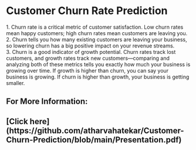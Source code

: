 <h1>Customer Churn Rate Prediction</h1>
1. Churn rate is a critical metric of customer satisfaction. Low churn rates mean happy customers; high churn rates mean customers are leaving you.<br>
2. Churn tells you how many existing customers are leaving your business, so lowering churn has a big positive impact on your revenue streams.<br>
3. Churn is a good indicator of growth potential. Churn rates track lost customers, and growth rates track new customers—comparing and analyzing 
both of these metrics tells you exactly how much your business is growing over time. If growth is higher than churn, you can say your business is growing. 
If churn is higher than growth, your business is getting smaller. <br>

<h2>For More Information:<h2/>
[Click here](https://github.com/atharvahatekar/Customer-Churn-Prediction/blob/main/Presentation.pdf)
